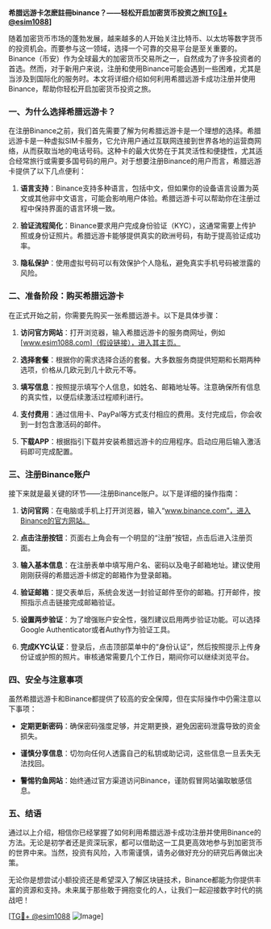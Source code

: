 **希腊远游卡怎麽註冊binance？——轻松开启加密货币投资之旅[[TG💪+ @esim1088](https://t.me/s/esim1088)]**

随着加密货币市场的蓬勃发展，越来越多的人开始关注比特币、以太坊等数字货币的投资机会。而要参与这一领域，选择一个可靠的交易平台是至关重要的。Binance（币安）作为全球最大的加密货币交易所之一，自然成为了许多投资者的首选。然而，对于新用户来说，注册和使用Binance可能会遇到一些困难，尤其是当涉及到国际化的服务时。本文将详细介绍如何利用希腊远游卡成功注册并使用Binance，帮助你轻松开启加密货币投资之旅。

### 一、为什么选择希腊远游卡？

在注册Binance之前，我们首先需要了解为何希腊远游卡是一个理想的选择。希腊远游卡是一种虚拟SIM卡服务，它允许用户通过互联网连接到世界各地的运营商网络，从而获取当地的电话号码。这种卡的最大优势在于其灵活性和便捷性，尤其适合经常旅行或需要多国号码的用户。对于想要注册Binance的用户而言，希腊远游卡提供了以下几点便利：

1. **语言支持**：Binance支持多种语言，包括中文，但如果你的设备语言设置为英文或其他非中文语言，可能会影响用户体验。希腊远游卡可以帮助你在注册过程中保持界面的语言环境一致。
   
2. **验证流程简化**：Binance要求用户完成身份验证（KYC），这通常需要上传护照或身份证照片。希腊远游卡能够提供真实的欧洲号码，有助于提高验证成功率。

3. **隐私保护**：使用虚拟号码可以有效保护个人隐私，避免真实手机号码被泄露的风险。

### 二、准备阶段：购买希腊远游卡

在正式开始之前，你需要先购买一张希腊远游卡。以下是具体步骤：

1. **访问官方网站**：打开浏览器，输入希腊远游卡的服务商网址，例如[www.esim1088.com]（假设链接），进入其主页。

2. **选择套餐**：根据你的需求选择合适的套餐。大多数服务商提供短期和长期两种选项，价格从几欧元到几十欧元不等。

3. **填写信息**：按照提示填写个人信息，如姓名、邮箱地址等。注意确保所有信息的真实性，以便后续激活过程顺利进行。

4. **支付费用**：通过信用卡、PayPal等方式支付相应的费用。支付完成后，你会收到一封包含激活码的邮件。

5. **下载APP**：根据指引下载并安装希腊远游卡的应用程序。启动应用后输入激活码即可完成配置。

### 三、注册Binance账户

接下来就是最关键的环节——注册Binance账户。以下是详细的操作指南：

1. **访问官网**：在电脑或手机上打开浏览器，输入“www.binance.com”，进入Binance的官方网站。

2. **点击注册按钮**：页面右上角会有一个明显的“注册”按钮，点击后进入注册页面。

3. **输入基本信息**：在注册表单中填写用户名、密码以及电子邮箱地址。建议使用刚刚获得的希腊远游卡绑定的邮箱作为登录邮箱。

4. **验证邮箱**：提交表单后，系统会发送一封验证邮件至你的邮箱。打开邮件，按照指示点击链接完成邮箱验证。

5. **设置两步验证**：为了增强账户安全性，强烈建议启用两步验证功能。可以选择Google Authenticator或者Authy作为验证工具。

6. **完成KYC认证**：登录后，点击顶部菜单中的“身份认证”，然后按照提示上传身份证或护照的照片。审核通常需要几个工作日，期间你可以继续浏览平台。

### 四、安全与注意事项

虽然希腊远游卡和Binance都提供了较高的安全保障，但在实际操作中仍需注意以下事项：

- **定期更新密码**：确保密码强度足够，并定期更换，避免因密码泄露导致的资金损失。
  
- **谨慎分享信息**：切勿向任何人透露自己的私钥或助记词，这些信息一旦丢失无法找回。

- **警惕钓鱼网站**：始终通过官方渠道访问Binance，谨防假冒网站骗取敏感信息。

### 五、结语

通过以上介绍，相信你已经掌握了如何利用希腊远游卡成功注册并使用Binance的方法。无论是初学者还是资深玩家，都可以借助这一工具更高效地参与到加密货币的世界中来。当然，投资有风险，入市需谨慎，请务必做好充分的研究后再做出决策。

无论你是想尝试小额投资还是希望深入了解区块链技术，Binance都能为你提供丰富的资源和支持。未来属于那些敢于拥抱变化的人，让我们一起迎接数字时代的挑战吧！

[[TG💪+ @esim1088](https://t.me/s/esim1088) ![Image](https://i.postimg.cc/4NQfJmqS/Snipaste-2025-05-13-00-14-12.png)]